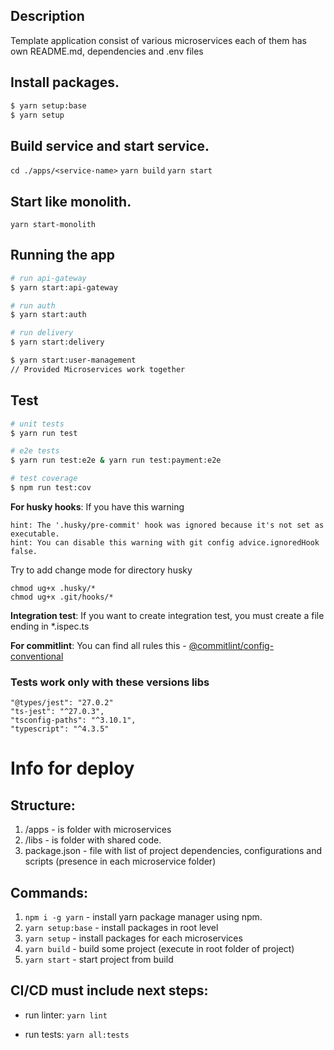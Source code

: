 
## Description

Template application consist of various microservices each of them has own README.md, dependencies and .env files

## Install packages.

```bash
$ yarn setup:base
$ yarn setup
```

## Build service and start service.

`cd ./apps/<service-name>`
`yarn build`
`yarn start`

## Start like monolith.
`yarn start-monolith`

## Running the app

```bash
# run api-gateway
$ yarn start:api-gateway

# run auth
$ yarn start:auth

# run delivery
$ yarn start:delivery

$ yarn start:user-management
// Provided Microservices work together
```

## Test

```bash
# unit tests
$ yarn run test

# e2e tests
$ yarn run test:e2e & yarn run test:payment:e2e

# test coverage
$ npm run test:cov
```

**For husky hooks**:
If you have this warning
```
hint: The '.husky/pre-commit' hook was ignored because it's not set as executable.
hint: You can disable this warning with git config advice.ignoredHook false.
```

Try to add change mode for directory husky

```
chmod ug+x .husky/* 
chmod ug+x .git/hooks/* 
```

**Integration test**:
If you want to create integration test, you must create a file ending in *.ispec.ts

**For commitlint**:
You can find all rules this - [@commitlint/config-conventional](https://github.com/conventional-changelog/commitlint/tree/master/%40commitlint/config-conventional)

### Tests work only with these versions libs

```
"@types/jest": "27.0.2"
"ts-jest": "^27.0.3",
"tsconfig-paths": "^3.10.1",
"typescript": "^4.3.5"
```

# Info for deploy

## Structure:

 1. /apps - is folder with microservices
 2. /libs - is folder with shared code.
 3. package.json - file with list of project dependencies, configurations and scripts (presence in each microservice folder)

## Commands:
1. `npm i -g yarn` - install yarn package manager using npm.
2. `yarn setup:base` - install packages in root level
3. `yarn setup` - install packages for each microservices
4. `yarn build` - build some project (execute in root folder of project)
5. `yarn start` - start project from build

## CI/CD must include next steps:
 - run linter:
`yarn lint`

- run tests:
`yarn all:tests`
